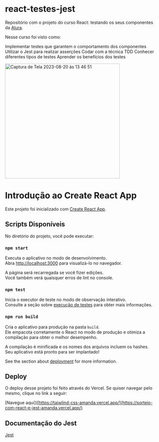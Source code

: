 # react-testes-jest
Repositório com o projeto do curso React: testando os seus componentes da [Alura](https://cursos.alura.com.br/course/react-testando-componentes).

Nesse curso foi visto como: 

Implementar testes que garantem o comportamento dos componentes
Utilizar o Jest para realizar asserções
Codar com a técnica TDD
Conhecer diferentes tipos de testes
Aprender os benefícios dos testes

<img width="378" alt="Captura de Tela 2023-08-20 às 13 46 51" src="https://github.com/asilva-dev/react-testes-jest/assets/26863069/616631a5-02c7-4bde-ac6a-3eae73b902ab">

# Introdução ao Create React App

Este projeto foi inicializado com [Create React App](https://github.com/facebook/create-react-app).

## Scripts Disponíveis

No diretório do projeto, você pode executar:

### `npm start`

Executa o aplicativo no modo de desenvolvimento.\
Abra [http://localhost:3000](http://localhost:3000) para visualizá-lo no navegador.

A página será recarregada se você fizer edições.\
Você também verá quaisquer erros de lint no console.

### `npm test`

Inicia o executor de teste no modo de observação interativo.\
Consulte a seção sobre [execução de testes](https://facebook.github.io/create-react-app/docs/running-tests) para obter mais informações.

### `npm run build`

Cria o aplicativo para produção na pasta `build`.\
Ele empacota corretamente o React no modo de produção e otimiza a compilação para obter o melhor desempenho.

A compilação é minificada e os nomes dos arquivos incluem os hashes.\
Seu aplicativo está pronto para ser implantado!

See the section about [deployment](https://facebook.github.io/create-react-app/docs/deployment) for more information.


## Deploy

O deploy desse projeto foi feito através do Vercel. Se quiser navegar pelo mesmo, clique no link a seguir:

[Navegue aqui]([https://taiwlind-css-amanda.vercel.app/](https://sorteio-com-react-e-jest-amanda.vercel.app/)

## Documentação do Jest

[Jest](https://jestjs.io/pt-BR/)
